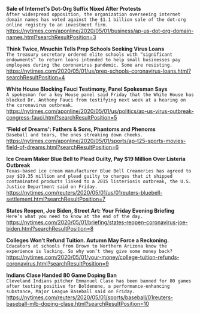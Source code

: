 **Sale of Internet's Dot-Org Suffix Nixed After Protests**\
`After widespread opposition, the organization overseeing internet domain names has voted against the $1.1 billion sale of the dot-org online registry to an investment firm.`\
https://nytimes.com/aponline/2020/05/01/business/ap-us-dot-org-domain-names.html?searchResultPosition=3

**Think Twice, Mnuchin Tells Prep Schools Seeking Virus Loans**\
`The treasury secretary ordered elite schools with “significant endowments” to return loans intended to help small businesses pay employees during the coronavirus pandemic. Some are resisting.`\
https://nytimes.com/2020/05/01/us/prep-schools-coronavirus-loans.html?searchResultPosition=4

**White House Blocking Fauci Testimony, Panel Spokesman Says**\
`A spokesman for a key House panel said Friday that the White House has blocked Dr. Anthony Fauci from testifying next week at a hearing on the coronavirus outbreak. `\
https://nytimes.com/aponline/2020/05/01/us/politics/ap-us-virus-outbreak-congress-fauci.html?searchResultPosition=5

**'Field of Dreams': Fathers & Sons, Phantoms and Phenoms**\
`Baseball and tears, the ones streaking down cheeks.`\
https://nytimes.com/aponline/2020/05/01/sports/ap-t25-sports-movies-field-of-dreams.html?searchResultPosition=6

**Ice Cream Maker Blue Bell to Plead Guilty, Pay $19 Million Over Listeria Outbreak**\
`Texas-based ice cream manufacturer Blue Bell Creameries has agreed to pay $19.35 million and plead guilty to charges that it shipped contaminated products linked to a 2015 listeriosis outbreak, the U.S. Justice Department said on Friday.`\
https://nytimes.com/reuters/2020/05/01/us/01reuters-bluebell-settlement.html?searchResultPosition=7

**States Reopen, Joe Biden, Street Art: Your Friday Evening Briefing**\
`Here’s what you need to know at the end of the day.`\
https://nytimes.com/2020/05/01/briefing/states-reopen-coronavirus-joe-biden.html?searchResultPosition=8

**Colleges Won’t Refund Tuition. Autumn May Force a Reckoning.**\
`Educators at schools from Brown to Northern Arizona know the experience is lacking. So why won’t they give some money back?`\
https://nytimes.com/2020/05/01/your-money/college-tuition-refunds-coronavirus.html?searchResultPosition=9

**Indians Clase Handed 80 Game Doping Ban**\
`Cleveland Indians pitcher Emmanuel Clase has been banned for 80 games after testing positive for Boldenone, a performance-enhancing substance, Major League Baseball said on Friday.`\
https://nytimes.com/reuters/2020/05/01/sports/baseball/01reuters-baseball-mlb-doping-clase.html?searchResultPosition=10

